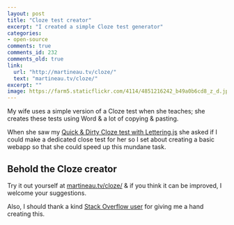 ```yaml
---
layout: post
title: "Cloze test creator"
excerpt: "I created a simple Cloze test generator"
categories:
- open-source
comments: true
comments_id: 232
comments_old: true
link:
  url: "http://martineau.tv/cloze/"
  text: "martineau.tv/cloze/"
excerpt: ""
image: https://farm5.staticflickr.com/4114/4851216242_b49a0b6cd8_z_d.jpg
---
```

My wife uses a simple version of a Cloze test when she teaches; she creates these tests using Word & a lot of copying & pasting.

When she saw my [Quick & Dirty Cloze test with Lettering.js]() she asked if I could make a dedicated close test for her so I set about creating a basic webapp so that she could speed up this mundane task.

## Behold the Cloze creator
Try it out yourself at [martineau.tv/cloze/](http://martineau.tv/cloze/) & if you think it can be improved, I welcome your suggestions.

Also, I should thank a kind [Stack Overflow user](http://stackoverflow.com/users/546272/andy) for giving me a hand creating this.
